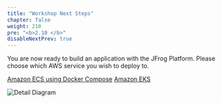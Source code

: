 ```yaml
---
title: "Workshop Next Steps"
chapter: false
weight: 210
pre: "<b>2.10 </b>"
disableNextPrev: true
---
```


You are now ready to build an application with the JFrog Platform. Please choose which AWS service you wish to deploy to.

<a href="/4_deploy_ecs.html" class="credit-btn">Amazon ECS using Docker Compose</a>    <a href="/5_deploy_eks.html" class="credit-btn">Amazon EKS</a>

![Detail Diagram](/images/CICD-detail-diagram.png)

